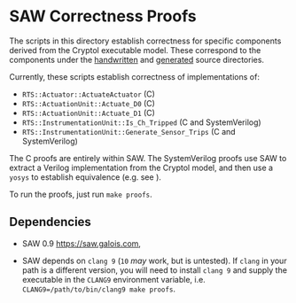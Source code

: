 # SAW Correctness Proofs

The scripts in this directory establish correctness for specific components
derived from the Cryptol executable model. These correspond to the components
under the [handwritten](../src/handwritten) and [generated](../src/generated)
source directories.

Currently, these scripts establish correctness of implementations of:

- `RTS::Actuator::ActuateActuator` (C)
- `RTS::ActuationUnit::Actuate_D0` (C)
- `RTS::ActuationUnit::Actuate_D1` (C)
- `RTS::InstrumentationUnit::Is_Ch_Tripped` (C and SystemVerilog)
- `RTS::InstrumentationUnit::Generate_Sensor_Trips` (C and SystemVerilog)

The C proofs are entirely within SAW. The SystemVerilog proofs use SAW to
extract a Verilog implementation from the Cryptol model, and then use a `yosys`
to establish equivalence (e.g. see [](generated/Is_Ch_Tripped.yosys)).

To run the proofs, just run `make proofs`.

## Dependencies

- SAW 0.9 <https://saw.galois.com>,

- SAW depends on `clang 9` (`10` _may_ work, but is untested). If `clang` in your
  path is a different version, you will need to install `clang 9` and supply the
  executable in the `CLANG9` environment variable, i.e.
  `CLANG9=/path/to/bin/clang9 make proofs`.
